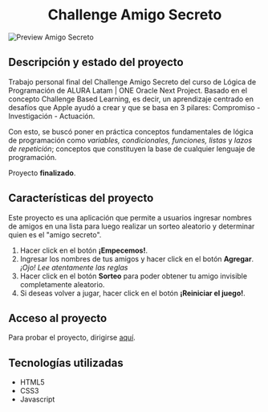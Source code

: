 <h1 align="center">Challenge Amigo Secreto</h1>

![Preview Amigo Secreto](https://i.imgur.com/oBYKV37.png "Preview Amigo Secreto")

<h2>Descripción y estado del proyecto</h2>

Trabajo personal final del Challenge Amigo Secreto del curso de Lógica de Programación de ALURA Latam | ONE Oracle Next Project. Basado en el concepto Challenge Based Learning, es decir, un aprendizaje centrado en desafíos que Apple ayudó a crear y que se basa en 3 pilares: Compromiso - Investigación - Actuación.

Con esto, se buscó poner en práctica conceptos fundamentales de lógica de programación como _variables, condicionales, funciones, listas_ y _lazos de repetición_; conceptos que constituyen la base de cualquier lenguaje de programación.

Proyecto __finalizado__.

<h2>Características del proyecto</h2>

Este proyecto es una aplicación que permite a usuarios ingresar nombres de amigos en una lista para luego realizar un sorteo aleatorio y determinar quien es el "amigo secreto". 

1. Hacer click en el botón __¡Empecemos!__.
2. Ingresar los nombres de tus amigos y hacer click en el botón __Agregar__. _¡Ojo! Lee atentamente las reglas_
3. Hacer click en el botón __Sorteo__ para poder obtener tu amigo invisible completamente aleatorio.
4. Si deseas volver a jugar, hacer click en el botón __¡Reiniciar el juego!__.

<h2>Acceso al proyecto</h2>

Para probar el proyecto, dirigirse [aquí](https://cotialbornoz.github.io/ChallengeAmigoSecreto/).

<h2>Tecnologías utilizadas</h2>

* HTML5
* CSS3
* Javascript

<h2></h2>
